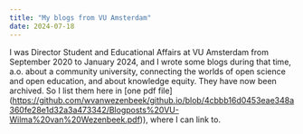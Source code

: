 ```yaml
---
title: "My blogs from VU Amsterdam"
date: 2024-07-18
---
```

I was Director Student and Educational Affairs at VU Amsterdam from September 2020 to January 2024, and I wrote some blogs during that time, a.o. about a community university, connecting the worlds of open science and open education, and about knowledge equity. They have now been archived. So I list them here in [one pdf file]<base target="_blank">(https://github.com/wvanwezenbeek/github.io/blob/4cbbb16d0453eae348a360fe28e1d32a3a473342/Blogposts%20VU-Wilma%20van%20Wezenbeek.pdf)), where I can link to. 
